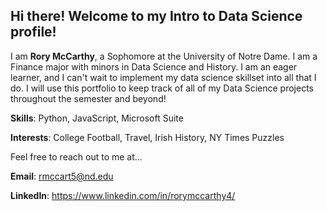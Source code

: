 ## Hi there! Welcome to my Intro to Data Science profile!
I am **Rory McCarthy**, a Sophomore at the University of Notre Dame. I am a Finance major with minors in Data Science and History. I am an eager learner, and I can't wait to implement my data science skillset into all that I do. I will use this portfolio to keep track of all of my Data Science projects throughout the semester and beyond!

**Skills**: Python, JavaScript, Microsoft Suite

**Interests**: College Football, Travel, Irish History, NY Times Puzzles

Feel free to reach out to me at...

**Email**: rmccart5@nd.edu

**LinkedIn**: https://www.linkedin.com/in/rorymccarthy4/
<!--
**rmccart5/rmccart5** is a ✨ _special_ ✨ repository because its `README.md` (this file) appears on your GitHub profile.

-->

